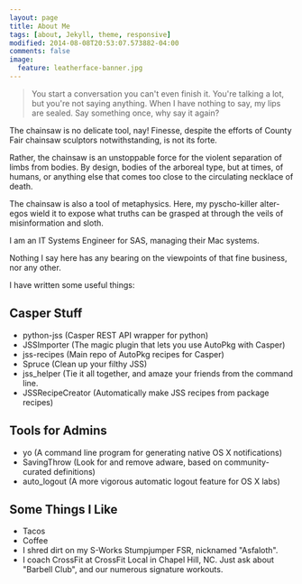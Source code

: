 ```yaml
---
layout: page
title: About Me
tags: [about, Jekyll, theme, responsive]
modified: 2014-08-08T20:53:07.573882-04:00
comments: false
image:
  feature: leatherface-banner.jpg
---
```

> You start a conversation you can't even finish it.
> You're talking a lot, but you're not saying anything.
> When I have nothing to say, my lips are sealed.
> Say something once, why say it again?

The chainsaw is no delicate tool, nay! Finesse, despite the efforts of County Fair chainsaw sculptors notwithstanding, is not its forte.

Rather, the chainsaw is an unstoppable force for the violent separation of limbs from bodies. By design, bodies of the arboreal type, but at times, of humans, or anything else that comes too close to the circulating necklace of death.

The chainsaw is also a tool of metaphysics. Here, my pyscho-killer alter-egos wield it to expose what truths can be grasped at through the veils of misinformation and sloth.

I am an IT Systems Engineer for SAS, managing their Mac systems.

Nothing I say here has any bearing on the viewpoints of that fine business, nor any other.

I have written some useful things:

## Casper Stuff
- python-jss (Casper REST API wrapper for python)
- JSSImporter (The magic plugin that lets you use AutoPkg with Casper)
- jss-recipes (Main repo of AutoPkg recipes for Casper)
- Spruce (Clean up your filthy JSS)
- jss_helper (Tie it all together, and amaze your friends from the command line.
- JSSRecipeCreator (Automatically make JSS recipes from package recipes)

## Tools for Admins
- yo (A command line program for generating native OS X notifications)
- SavingThrow (Look for and remove adware, based on community-curated definitions)
- auto_logout (A more vigorous automatic logout feature for OS X labs)

## Some Things I Like
- Tacos
- Coffee
- I shred dirt on my S-Works Stumpjumper FSR, nicknamed "Asfaloth".
- I coach CrossFit at CrossFit Local in Chapel Hill, NC. Just ask about "Barbell Club", and our numerous signature workouts.
